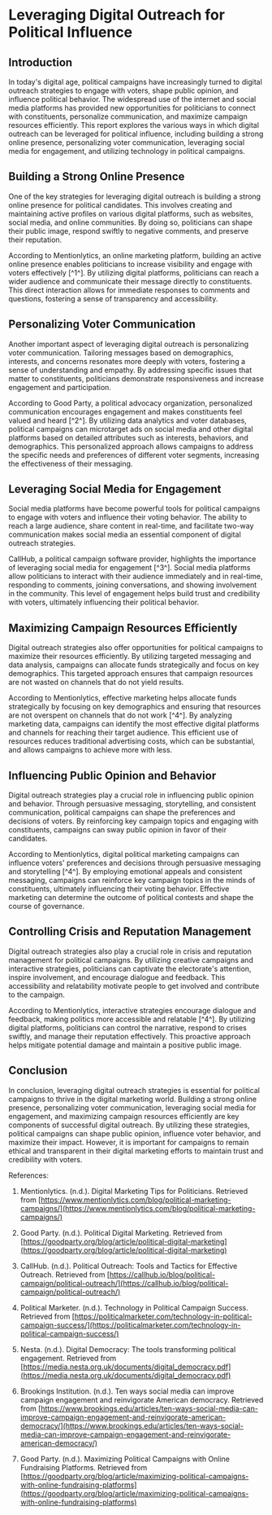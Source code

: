 # Leveraging Digital Outreach for Political Influence

## Introduction

In today's digital age, political campaigns have increasingly turned to digital outreach strategies to engage with voters, shape public opinion, and influence political behavior. The widespread use of the internet and social media platforms has provided new opportunities for politicians to connect with constituents, personalize communication, and maximize campaign resources efficiently. This report explores the various ways in which digital outreach can be leveraged for political influence, including building a strong online presence, personalizing voter communication, leveraging social media for engagement, and utilizing technology in political campaigns.

## Building a Strong Online Presence

One of the key strategies for leveraging digital outreach is building a strong online presence for political candidates. This involves creating and maintaining active profiles on various digital platforms, such as websites, social media, and online communities. By doing so, politicians can shape their public image, respond swiftly to negative comments, and preserve their reputation.

According to Mentionlytics, an online marketing platform, building an active online presence enables politicians to increase visibility and engage with voters effectively [^1^]. By utilizing digital platforms, politicians can reach a wider audience and communicate their message directly to constituents. This direct interaction allows for immediate responses to comments and questions, fostering a sense of transparency and accessibility.

## Personalizing Voter Communication

Another important aspect of leveraging digital outreach is personalizing voter communication. Tailoring messages based on demographics, interests, and concerns resonates more deeply with voters, fostering a sense of understanding and empathy. By addressing specific issues that matter to constituents, politicians demonstrate responsiveness and increase engagement and participation.

According to Good Party, a political advocacy organization, personalized communication encourages engagement and makes constituents feel valued and heard [^2^]. By utilizing data analytics and voter databases, political campaigns can microtarget ads on social media and other digital platforms based on detailed attributes such as interests, behaviors, and demographics. This personalized approach allows campaigns to address the specific needs and preferences of different voter segments, increasing the effectiveness of their messaging.

## Leveraging Social Media for Engagement

Social media platforms have become powerful tools for political campaigns to engage with voters and influence their voting behavior. The ability to reach a large audience, share content in real-time, and facilitate two-way communication makes social media an essential component of digital outreach strategies.

CallHub, a political campaign software provider, highlights the importance of leveraging social media for engagement [^3^]. Social media platforms allow politicians to interact with their audience immediately and in real-time, responding to comments, joining conversations, and showing involvement in the community. This level of engagement helps build trust and credibility with voters, ultimately influencing their political behavior.

## Maximizing Campaign Resources Efficiently

Digital outreach strategies also offer opportunities for political campaigns to maximize their resources efficiently. By utilizing targeted messaging and data analysis, campaigns can allocate funds strategically and focus on key demographics. This targeted approach ensures that campaign resources are not wasted on channels that do not yield results.

According to Mentionlytics, effective marketing helps allocate funds strategically by focusing on key demographics and ensuring that resources are not overspent on channels that do not work [^4^]. By analyzing marketing data, campaigns can identify the most effective digital platforms and channels for reaching their target audience. This efficient use of resources reduces traditional advertising costs, which can be substantial, and allows campaigns to achieve more with less.

## Influencing Public Opinion and Behavior

Digital outreach strategies play a crucial role in influencing public opinion and behavior. Through persuasive messaging, storytelling, and consistent communication, political campaigns can shape the preferences and decisions of voters. By reinforcing key campaign topics and engaging with constituents, campaigns can sway public opinion in favor of their candidates.

According to Mentionlytics, digital political marketing campaigns can influence voters' preferences and decisions through persuasive messaging and storytelling [^4^]. By employing emotional appeals and consistent messaging, campaigns can reinforce key campaign topics in the minds of constituents, ultimately influencing their voting behavior. Effective marketing can determine the outcome of political contests and shape the course of governance.

## Controlling Crisis and Reputation Management

Digital outreach strategies also play a crucial role in crisis and reputation management for political campaigns. By utilizing creative campaigns and interactive strategies, politicians can captivate the electorate's attention, inspire involvement, and encourage dialogue and feedback. This accessibility and relatability motivate people to get involved and contribute to the campaign.

According to Mentionlytics, interactive strategies encourage dialogue and feedback, making politics more accessible and relatable [^4^]. By utilizing digital platforms, politicians can control the narrative, respond to crises swiftly, and manage their reputation effectively. This proactive approach helps mitigate potential damage and maintain a positive public image.

## Conclusion

In conclusion, leveraging digital outreach strategies is essential for political campaigns to thrive in the digital marketing world. Building a strong online presence, personalizing voter communication, leveraging social media for engagement, and maximizing campaign resources efficiently are key components of successful digital outreach. By utilizing these strategies, political campaigns can shape public opinion, influence voter behavior, and maximize their impact. However, it is important for campaigns to remain ethical and transparent in their digital marketing efforts to maintain trust and credibility with voters.

References:

1. Mentionlytics. (n.d.). Digital Marketing Tips for Politicians. Retrieved from [https://www.mentionlytics.com/blog/political-marketing-campaigns/](https://www.mentionlytics.com/blog/political-marketing-campaigns/)

2. Good Party. (n.d.). Political Digital Marketing. Retrieved from [https://goodparty.org/blog/article/political-digital-marketing](https://goodparty.org/blog/article/political-digital-marketing)

3. CallHub. (n.d.). Political Outreach: Tools and Tactics for Effective Outreach. Retrieved from [https://callhub.io/blog/political-campaign/political-outreach/](https://callhub.io/blog/political-campaign/political-outreach/)

4. Political Marketer. (n.d.). Technology in Political Campaign Success. Retrieved from [https://politicalmarketer.com/technology-in-political-campaign-success/](https://politicalmarketer.com/technology-in-political-campaign-success/)

5. Nesta. (n.d.). Digital Democracy: The tools transforming political engagement. Retrieved from [https://media.nesta.org.uk/documents/digital_democracy.pdf](https://media.nesta.org.uk/documents/digital_democracy.pdf)

6. Brookings Institution. (n.d.). Ten ways social media can improve campaign engagement and reinvigorate American democracy. Retrieved from [https://www.brookings.edu/articles/ten-ways-social-media-can-improve-campaign-engagement-and-reinvigorate-american-democracy/](https://www.brookings.edu/articles/ten-ways-social-media-can-improve-campaign-engagement-and-reinvigorate-american-democracy/)

7. Good Party. (n.d.). Maximizing Political Campaigns with Online Fundraising Platforms. Retrieved from [https://goodparty.org/blog/article/maximizing-political-campaigns-with-online-fundraising-platforms](https://goodparty.org/blog/article/maximizing-political-campaigns-with-online-fundraising-platforms)
